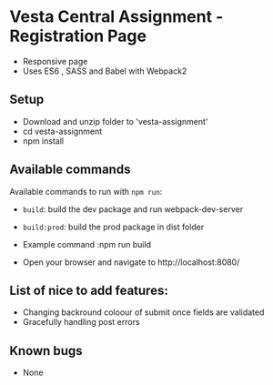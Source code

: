 # Vesta Central Assignment - Registration Page 

- Responsive page
- Uses ES6 , SASS and Babel with Webpack2



## Setup

- Download and unzip folder to 'vesta-assignment' 
- cd vesta-assignment
- npm install

## Available commands

Available commands to run with `npm run`: 

 
 - `build`: build the dev package and run webpack-dev-server
 - `build:prod`: build the prod package in dist folder

 - Example command :npm run build
 - Open your browser and navigate to http://localhost:8080/

 

 ## List of nice to add features:
 - Changing backround coloour of submit once fields are validated
 - Gracefully handling post errors
 
 ## Known bugs
 -  None





 